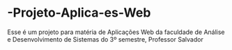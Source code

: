 # -Projeto-Aplica-es-Web
Esse é um projeto para matéria de Aplicações Web da faculdade de Análise e Desenvolvimento de Sistemas do 3º semestre, Professor Salvador
